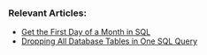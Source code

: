 ### Relevant Articles: 
- [Get the First Day of a Month in SQL](https://www.baeldung.com/sql/date-get-first-day-month)
- [Dropping All Database Tables in One SQL Query](https://www.baeldung.com/sql/drop-every-table-single-query)

